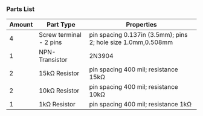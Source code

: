 ### Parts List

|Amount|Part Type|Properties|
|--- |--- |--- |
|4|Screw terminal - 2 pins|pin spacing 0.137in (3.5mm); pins 2; hole size 1.0mm,0.508mm|
|1|NPN-Transistor|2N3904|
|2|15kΩ Resistor|pin spacing 400 mil; resistance 15kΩ|
|2|10kΩ Resistor|pin spacing 400 mil; resistance 10kΩ|
|1|1kΩ Resistor|pin spacing 400 mil; resistance 1kΩ|

